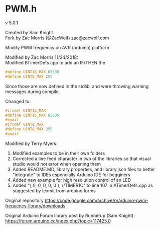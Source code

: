 # PWM.h

v 5.0.1

Created by Sam Knight  
Fork by Zac Morris (@ZacWolf) zac@zacwolf.com  

Modify PWM frequency on AVR (arduino) platform  

Modified by Zac Morris 11/24/2018:  
Modified BTimerDefs.cpp to add an IF/THEN the  
```C
#define UINT16_MAX 65535  
#define UINT8_MAX 255  
```

Since those are now defined in the stdlib, and were throwing warning messages during compile.  

Changed to: 
```C
#ifndef UINT16_MAX  
#define UINT16_MAX 65535  
#endif  
#ifndef UINT8_MAX  
#define UINT8_MAX 255  
#endif  
```

Modified by Terry Myers:

1. Modified examples to be in their own folders
2. Corrected a line feed character in two of the libraries so that visual studio would not error when opening them
3. Added README.MD, library.properties, and library.json files to better "integrate" to IDEs espencially Arduino IDE for begginers
4. Added new example for high resolution control of an LED
5. Added "{ 0, 0, 0, 0, 0 }, //TIMER1C" to line 107 in ATimerDefs.cpp as suggested by texmit from arduino forms

Original repository
https://code.google.com/archive/p/arduino-pwm-frequency-library/downloads

Original Arduino Forum library post by Runnerup (Sam Knight):
https://forum.arduino.cc/index.php?topic=117425.0
